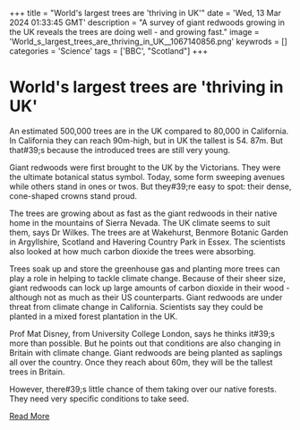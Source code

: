 +++
title = "World's largest trees are 'thriving in UK'"
date = 'Wed, 13 Mar 2024 01:33:45 GMT'
description = "A survey of giant redwoods growing in the UK reveals the trees are doing well - and growing fast."
image = 'World_s_largest_trees_are_thriving_in_UK__1067140856.png'
keywrods =  []
categories = 'Science'
tags = ['BBC', "Scotland"]
+++

# World's largest trees are 'thriving in UK'

An estimated 500,000 trees are in the UK compared to 80,000 in California.
In California they can reach 90m-high, but in UK the tallest is 54.
87m.
But that<bb>#39;s because the introduced trees are still very young.

Giant redwoods were first brought to the UK by the Victorians.
They were the ultimate botanical status symbol.
Today, some form sweeping avenues while others stand in ones or twos.
But they<bb>#39;re easy to spot: their dense, cone-shaped crowns stand proud.

The trees are growing about as fast as the giant redwoods in their native home in the mountains of Sierra Nevada.
The UK climate seems to suit them, says Dr Wilkes.
The trees are at Wakehurst, Benmore Botanic Garden in Argyllshire, Scotland and Havering Country Park in Essex.
The scientists also looked at how much carbon dioxide the trees were absorbing.

Trees soak up and store the greenhouse gas and planting more trees can play a role in helping to tackle climate change.
Because of their sheer size, giant redwoods can lock up large amounts of carbon dioxide in their wood - although not as much as their US counterparts.
Giant redwoods are under threat from climate change in California.
Scientists say they could be planted in a mixed forest plantation in the UK.

Prof Mat Disney, from University College London, says he thinks it<bb>#39;s more than possible.
But he points out that conditions are also changing in Britain with climate change.
Giant redwoods are being planted as saplings all over the country.
Once they reach about 60m, they will be the tallest trees in Britain.

However, there<bb>#39;s little chance of them taking over our native forests.
They need very specific conditions to take seed.


[Read More](https://www.bbc.co.uk/news/science-environment-68518623)

